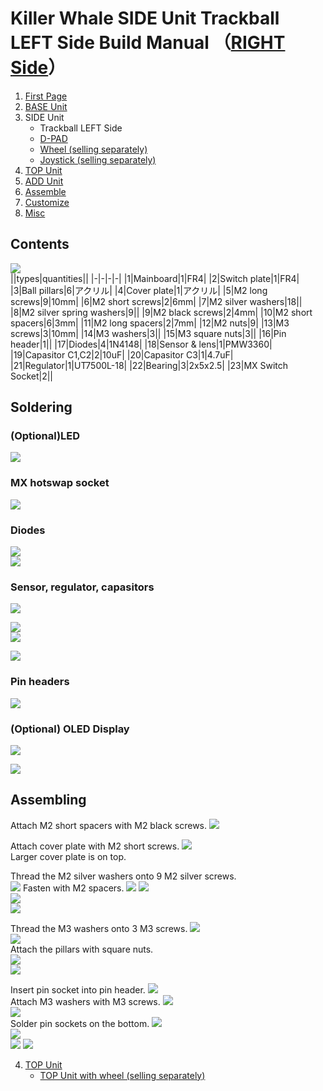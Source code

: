 # Killer Whale SIDE Unit Trackball LEFT Side Build Manual （[RIGHT Side](../rightside/3_SIDE_TRACKBALL.md)）

1. [First Page](../README_EN.md)
2. [BASE Unit](../leftside/2_BASE.md)
3. SIDE Unit
   - Trackball LEFT Side
   - [D-PAD](../leftside/3_SIDE_DPAD.md)
   - [Wheel (selling separately)](../leftside/3_SIDE_WHEEL.md)
   - [Joystick (selling separately)](../leftside/3_SIDE_JOYSTICK.md)
4.  [TOP Unit](../leftside/4_TOP.md)
5. [ADD Unit](../leftside/5_ADD.md)
6. [Assemble](../leftside/6_ASSEMBLE.md)
7. [Customize](../leftside/7_CUSTOM.md)
8. [Misc](../leftside/8_MISC.md)

## Contents
![](../img/trackball/IMG_5057.jpg)    
||types|quantities||
|-|-|-|-|
|1|Mainboard|1|FR4|
|2|Switch plate|1|FR4|
|3|Ball pillars|6|アクリル|
|4|Cover plate|1|アクリル|
|5|M2 long screws|9|10mm|
|6|M2 short screws|2|6mm|
|7|M2 silver washers|18||
|8|M2 silver spring washers|9||
|9|M2 black screws|2|4mm|
|10|M2 short spacers|6|3mm|
|11|M2 long spacers|2|7mm|
|12|M2 nuts|9|
|13|M3 screws|3|10mm|
|14|M3 washers|3||
|15|M3 square nuts|3||
|16|Pin header|1||
|17|Diodes|4|1N4148|
|18|Sensor & lens|1|PMW3360|
|19|Capasitor C1,C2|2|10uF|
|20|Capasitor C3|1|4.7uF|
|21|Regulator|1|UT7500L-18|
|22|Bearing|3|2x5x2.5|
|23|MX Switch Socket|2||

## Soldering
### (Optional)LED 
![](../img/trackball/IMG_5063.jpg)  


### MX hotswap socket
![](../img/trackball/IMG_6009.jpg)  

### Diodes
![](../img/trackball/IMG_6012.jpg)  
![](../img/trackball/IMG_6016.jpg)  

### Sensor, regulator, capasitors
![](../img/trackball/IMG_5084.jpg)  

![](../img/trackball/IMG_5091.jpg)  
![](../img/trackball/IMG_7074.jpg)  

![](../img/trackball/IMG_5096.jpg)  

### Pin headers
![](../img/trackball/IMG_5107.jpg)  

### (Optional) OLED Display

![](../img/trackball/IMG_5109.jpg)  

![](../img/trackball/IMG_5116.jpg)  

## Assembling
Attach M2 short spacers with M2 black screws.
![](../img/trackball/IMG_5196.jpg)  
  
Attach cover plate with M2 short screws.
![](../img/trackball/IMG_5198.jpg)  
Larger cover plate is on top.  
  
Thread the M2 silver washers onto 9 M2 silver screws.  
![](../img/trackball/IMG_5130.jpg)
  Fasten with M2 spacers.
![](../img/trackball/IMG_5134.jpg)
![](../img/trackball/IMG_5137.jpg)  
![](../img/trackball/IMG_5142.jpg)   
![](../img/trackball/IMG_5147.jpg)  

Thread the M3 washers onto 3 M3 screws. 
![](../img/trackball/IMG_5149.jpg)  
![](../img/trackball/IMG_5155.jpg)   
Attach the pillars with square nuts.  
![](../img/trackball/IMG_5205.jpg)  
![](../img/trackball/IMG_5206.jpg)  


Insert pin socket into pin header.
![](../img/trackball/IMG_5208.jpg)  
Attach M3 washers with M3 screws. 
![](../img/trackball/IMG_5169.jpg)  
![](../img/trackball/IMG_5213.jpg)  
Solder pin sockets on the bottom.
![](../img/trackball/IMG_5218.jpg)   
![](../img/trackball/IMG_5222.jpg)  
![](../img/trackball/IMG_5227.jpg) 
![](../img/trackball/IMG_5228.jpg) 

  
4. [TOP Unit](../leftside/4_TOP.md)
   - [TOP Unit with wheel (selling separately)](../leftside/4_TOP_WHEEL.md)

